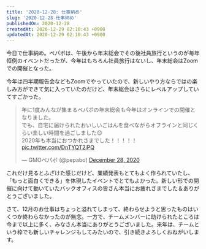 ```yaml
---
title: '2020-12-28: 仕事納め'
slug: '2020-12-28-仕事納め'
publishedOn: 2020-12-28
createdAt: 2020-12-29 02:10:43 +0900
updatedAt: 2020-12-29 02:10:43 +0900
---
```

今日で仕事納め。ペパボは、午後から年末総会でその後社員旅行というのが毎年恒例のイベントだったが、今年はもちろん社員旅行はないし、年末総会はZoomでの開催となった。

今年は四半期報告会などもZoomでやっていたので、新しいやり方ならではの楽しみ方ができて気に入っていたのだけど、年末総会はさらにレベルアップしていてすごかった。

<blockquote class="twitter-tweet"><p lang="ja" dir="ltr">年に1度みんなが集まるペパボの年末総会も今年はオンラインでの開催となりました。<br>でも、自宅に届けられたおいしいごはんを食べながらオフラインと同じくらい楽しい時間を過ごしました😊<br>2020年も本当におつかれさまでした！！！！！ <a href="https://t.co/DnTYQT2iPQ">pic.twitter.com/DnTYQT2iPQ</a></p>&mdash; GMOペパボ (@pepabo) <a href="https://twitter.com/pepabo/status/1343485110620889088?ref_src=twsrc%5Etfw">December 28, 2020</a></blockquote> <script async src="https://platform.twitter.com/widgets.js" charset="utf-8"></script> 

これだけ見るとふざけた感じだけど、業績発表もとてもよく作られていたし、「もっと面白くできる」を体現したイベントでとてもよかった。新しい形での開催に向けて動いていたバックオフィスの皆さん本当にお疲れさまでした＆ありがとうございました。

さて、12月のお仕事はちょっと溢れてしまって、終わらせようと思ったものはいくつか終わらなかったのが無念。一方で、チームメンバーに助けられたところは今まで以上に多く、みなさん本当にありがとうございました。来年は、チームという枠でも新しいチャレンジもしてみたいので、引き続きよろしくおねがいします。
